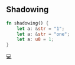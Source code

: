 ## Shadowing

```rust
fn shadowing() {
    let a: &str = "1";
    let a: &str = "one";
    let a: u8 = 1;
}
```

[💻](https://play.rust-lang.org/?version=stable&mode=debug&edition=2018&gist=6d727623d4ee72ea23d9565673b5692f)
